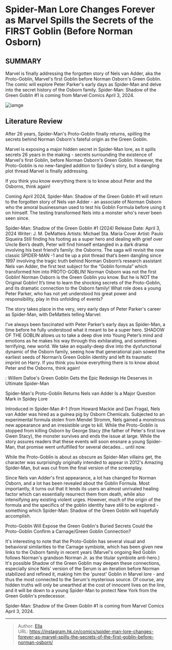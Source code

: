 # Spider-Man Lore Changes Forever as Marvel Spills the Secrets of the FIRST Goblin (Before Norman Osborn)


## SUMMARY 



  Marvel is finally addressing the forgotten story of Nels van Adder, aka the Proto-Goblin, Marvel&#39;s first Goblin before Norman Osborn&#39;s Green Goblin.   The comic will explore Peter Parker&#39;s early days as Spider-Man and delve into the secret history of the Osborn family.   Spider-Man: Shadow of the Green Goblin #1 is coming from Marvel Comics April 3, 2024.  

![iamge](https://static1.srcdn.com/wordpress/wp-content/uploads/2023/12/spider-man-new-green-goblin.jpg)

## Literature Review

After 26 years, Spider-Man&#39;s Proto-Goblin finally returns, spilling the secrets behind Norman Osborn&#39;s fateful origin as the Green Goblin.




Marvel is exposing a major hidden secret in Spider-Man lore, as it spills secrets 26 years in the making - secrets surrounding the existence of Marvel&#39;s first Goblin, before Norman Osborn&#39;s Green Goblin. However, the Proto-Goblin is no new-fangled addition to Spidey&#39;s story, but a dangling plot thread Marvel is finally addressing.






If you think you know everything there is to know about Peter and the Osborns, think again!




Coming April 2024, Spider-Man: Shadow of the Green Goblin #1 will return to the forgotten story of Nels van Adder - an associate of Norman Osborn who the amoral businessman used to test his Goblin Formula before using it on himself. The testing transformed Nels into a monster who&#39;s never been seen since.

 Spider-Man: Shadow of the Green Goblin #1 (2024)                Release Date:  April 3, 2024   Writer:  J. M. DeMatteis   Artists:  Michael Sta. Maria   Cover Artist:  Paulo Siqueira   Still finding his footing as a super hero and dealing with grief over Uncle Ben’s death, Peter will find himself entangled in a dark drama involving his best friend’s family: the Osborns. The saga will revisit the now classic SPIDER-MAN -1 and tie up a plot thread that’s been dangling since 1997 involving the tragic truth behind Norman Osborn’s research assistant Nels van Adder, the first test subject for the “Goblin formula” which transformed him into PROTO-GOBLIN! Norman Osborn was not the first Goblin! Norman Osborn is the Green Goblin you know. But he is NOT the Original Goblin! It’s time to learn the shocking secrets of the Proto-Goblin, and its dramatic connection to the Osborn family! What role does a young Peter Parker, who has not yet understood his great power and responsibility, play in this unfolding of events?   






The story takes place in the very, very early days of Peter Parker&#39;s career as Spider-Man, with DeMatteis telling Marvel:


I’ve always been fascinated with Peter Parker’s early days as Spider-Man, a time before he fully understood what it meant to be a super hero. SHADOW OF THE GOBLIN allows us to take a deep dive into Young Peter’s mind and emotions as he makes his way through this exhilarating, and sometimes terrifying, new world. We take an equally-deep dive into the dysfunctional dynamic of the Osborn family, seeing how that generational pain sowed the earliest seeds of Norman’s Green Goblin identity and left its traumatic imprint on Harry. If you think you know everything there is to know about Peter and the Osborns, think again!


 : Willem Dafoe&#39;s Green Goblin Gets the Epic Redesign He Deserves in Ultimate Spider-Man


 Spider-Man&#39;s Proto-Goblin Returns 
Nels van Adder Is a Major Question Mark in Spidey Lore
          




Introduced in Spider-Man #-1 (from Howard Mackie and Dan Fraga), Nels van Adder was hired as a guinea pig by Osborn Chemicals. Subjected to an experimental formula stolen from Mendel Stromm, Nels gained a monstrous new appearance and an irresistible urge to kill. While the Proto-Goblin is stopped from killing Osborn by George Stacy (the father of Peter&#39;s first love Gwen Stacy), the monster survives and ends the issue at large. While the story assures readers that these events will soon ensnare a young Spider-Man, that promise went unfulfilled for several decades... until now.



While the Proto-Goblin is about as obscure as Spider-Man villains get, the character was surprisingly originally intended to appear in 2012&#39;s Amazing Spider-Man, but was cut from the final version of the screenplay.




Since Nels van Adder&#39;s first appearance, a lot has changed for Norman Osborn, and a lot has been revealed about the Goblin Formula. Most importantly, it turns out that it lends its users an almost unrivaled healing factor which can essentially resurrect them from death, while also intensifying any existing violent urges. However, much of the origin of the formula and the specifics of the goblin identity have still to be explored - something which Spider-Man: Shadow of the Green Goblin will hopefully accomplish.






 Proto-Goblin Will Expose the Green Goblin&#39;s Buried Secrets 
Could the Proto-Goblin Confirm a Carnage/Green Goblin Connection?
          

It&#39;s interesting to note that the Proto-Goblin has several visual and behavioral similarities to the Carnage symbiote, which has been given new links to the Osborn family in recent years (Marvel&#39;s ongoing Red Goblin follows Norman&#39;s grandson Norman Jr. as the titular symbiote anti-hero.) It&#39;s possible Shadow of the Green Goblin may deepen these connections, especially since Nels&#39; version of the Serum is an iteration before Norman stabilized and refined it, making him the &#39;purest&#39; Goblin in Marvel lore - and thus the most connected to the Serum&#39;s mysterious source. Of course, any hidden truths will only be unearthed at the cost of innocent lives on the line, and it will be down to a young Spider-Man to protect New York from the Green Goblin&#39;s predecessor.




Spider-Man: Shadow of the Green Goblin #1 is coming from Marvel Comics April 3, 2024.



---

> Author: [Ella](https://instagram.hk.cn/)  
> URL: https://instagram.hk.cn/comics/spider-man-lore-changes-forever-as-marvel-spills-the-secrets-of-the-first-goblin-before-norman-osborn/  

